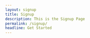 ```yaml
---
layout: signup
title: Signup
description: This is the Signup Page
permalink: /signup/
headline: Get Started
---
```

